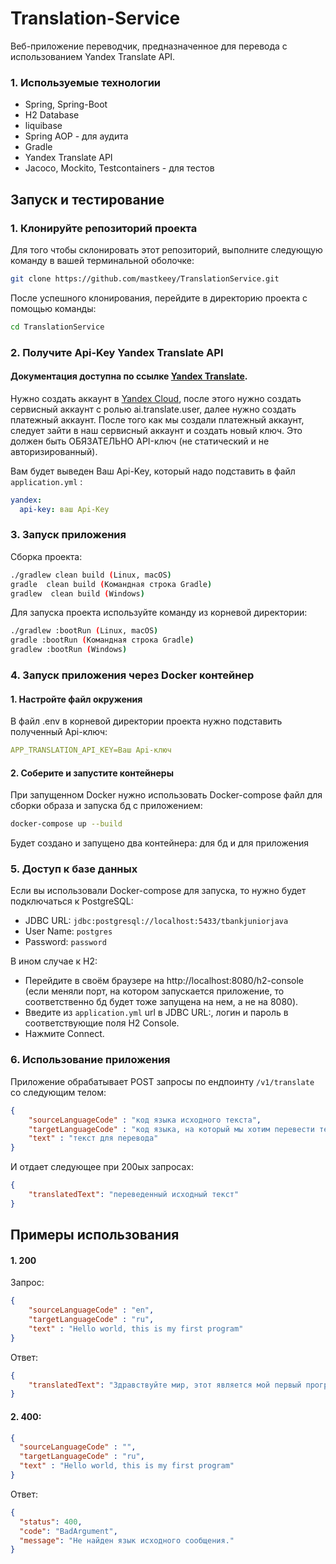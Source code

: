 # Translation-Service

Веб-приложение переводчик, предназначенное для перевода с использованием Yandex Translate API.

### 1. Используемые технологии

- Spring, Spring-Boot
- H2 Database 
- liquibase
- Spring AOP - для аудита
- Gradle
- Yandex Translate API
- Jacoco, Mockito, Testcontainers - для тестов

## Запуск и тестирование

### 1. Клонируйте репозиторий проекта

Для того чтобы склонировать этот репозиторий, выполните следующую команду в вашей терминальной оболочке:

```bash
git clone https://github.com/mastkeey/TranslationService.git
```

После успешного клонирования, перейдите в директорию проекта с помощью команды:

```bash
cd TranslationService
```

### 2. Получите Api-Key Yandex Translate API

#### Документация доступна по ссылке [Yandex Translate](https://yandex.cloud/ru/docs/translate/).

Нужно создать аккаунт в [Yandex Cloud](https://yandex.cloud/ru/), после этого нужно создать сервисный аккаунт 
с ролью ai.translate.user, далее нужно создать платежный аккаунт. После того как мы создали платежный аккаунт, 
следует зайти в наш сервисный аккаунт и создать новый ключ. Это должен быть ОБЯЗАТЕЛЬНО API-ключ (не статический и не авторизированный). 

Вам будет выведен Ваш Api-Key, который надо подставить в файл `application.yml` : 
```yaml
yandex:
  api-key: ваш Api-Key 
```

### 3. Запуск приложения

Сборка проекта:
```bash
./gradlew clean build (Linux, macOS)
gradle  clean build (Командная строка Gradle)
gradlew  clean build (Windows)
```

Для запуска проекта используйте команду из корневой директории:
```bash
./gradlew :bootRun (Linux, macOS)
gradle :bootRun (Командная строка Gradle)
gradlew :bootRun (Windows)
```

### 4. Запуск приложения через Docker контейнер

#### 1. Настройте файл окружения

В файл .env в корневой директории проекта нужно подставить полученный Api-ключ:
```yaml
APP_TRANSLATION_API_KEY=Ваш Api-ключ
```
#### 2. Соберите и запустите контейнеры
При запущенном Docker нужно использовать Docker-compose файл для сборки образа и запуска бд с приложением:

```bash
docker-compose up --build
```
Будет создано и запущено два контейнера: для бд и для приложения
### 5. Доступ к базе данных

Если вы использовали Docker-compose для запуска, то нужно будет подключаться к PostgreSQL:

- JDBC URL: `jdbc:postgresql://localhost:5433/tbankjuniorjava`
- User Name: `postgres`
- Password: `password`

В ином случае к H2:

- Перейдите в своём браузере на http://localhost:8080/h2-console (если меняли порт, на котором запускается приложение, то соответственно бд будет тоже запущена на нем, а не на 8080).
- Введите из `application.yml` url в JDBC URL:, логин и пароль в соответствующие поля H2 Console.
- Нажмите Connect.

### 6. Использование приложения

Приложение обрабатывает POST запросы по ендпоинту `/v1/translate` со следующим телом:

```json
{
    "sourceLanguageCode" : "код языка исходного текста",
    "targetLanguageCode" : "код языка, на который мы хотим перевести текст",
    "text" : "текст для перевода"
}
```

И отдает следующее при 200ых запросах:

```json
{
    "translatedText": "переведенный исходный текст"
}
```


## Примеры использования


#### 1. 200
Запрос:
```json
{
    "sourceLanguageCode" : "en",
    "targetLanguageCode" : "ru",
    "text" : "Hello world, this is my first program"
}
```
Ответ:
```json
{
    "translatedText": "Здравствуйте мир, этот является мой первый программа"
}
```
#### 2. 400:
```json
{
  "sourceLanguageCode" : "",
  "targetLanguageCode" : "ru",
  "text" : "Hello world, this is my first program"
}
```
Ответ:
```json
{
  "status": 400,
  "code": "BadArgument",
  "message": "Не найден язык исходного сообщения."
}
```